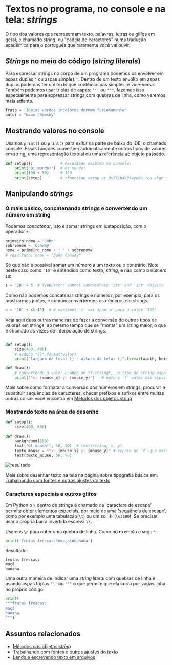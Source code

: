 # Textos no programa, no console e na tela: *strings*

O tipo dos valores que representam texto, palavras, letras ou glifos em geral, é chamado *string*, ou "cadeia de caracteres" numa tradução acadêmica para o português que raramente você vai ouvir.

## *Strings* no meio do código (*string literals*)

Para expressar strings no corpo de um programa podemos os envolver em aspas duplas `"`  ou aspas simples `'`. Dentro de um texto envolto em aspas duplas podemos ter um texto que contém aspas simples, e vice-versa. Também podemos usar triplas de aspas: `'''` ou `"""`, fazemos isso especialmente para expressar strings com quebras de linha, como veremos mais adiante.

```python
frase = 'Ideias verdes incolores dormem furiosamente'
autor = "Noam Chomsky"
```

## Mostrando valores no console

Usamos `print()` ou `print()` para *exibir* na parte de baixo do IDE, o chamado console. Essas funções convertem automaticamente outros tipos de valores em string, uma representação textual ou uma referência ao objeto passado.

```python
def setup():            # Resultado exibido no console:
    print("Oi mundo!")  # Oi mundo!
    print(100 + 50)     # 150
    print(setup)        # <function setup at 0x7f1b493faee0> (ou algo semelhante)
```

## Manipulando *strings*

### O mais básico, concatenando strings e convertendo um número em string

Podemos *concatenar*, isto é somar strings em justaposição, com o operador `+`:

```python
primeiro_nome = 'John'
sobrenome = 'Conway'
nome = primeiro_nome + ' ' + sobrenome
# resultado: nome = 'John Conway'
```

Só que não é possível somar um número a um texto ou o contrário. Note neste caso como `'10'` é entendido como texto, *string*, e não como o número `10`:

```python
s = '10' + 5  # TypeError: cannot concatenate 'str' and 'int' objects
```

Como não podemos concatenar strings e números, por exemplo, para os mostrarmos juntos, é comum convertermos os números em strings. 

```python
s = '10' + str(5)  # A variável `s` vai apontar para o valoe '105' 
```

Veja aqui duas outras maneiras de fazer a conversão de outros tipos de valores em strings, ao mesmo tempo que se "monta" um string maior, o que é chamado às vezes de interpolação de strings:

```python

def setup():
    size(400, 400)
    # usando "{}".format(valor)
    print("largura da tela: {} - altura da tela: {}".format(width, height)  # Os valores das variáveis entrarão nas posições dos {}

def draw():
    # convertendo o valor usando um *f-string*, um tipo de string especial 
    print(f"x: {mouse_x} y: {mouse_y}")   # note o `f` antes das aspas as variáveis entre {} são "formatadas"
```

Mais sobre como formatar a conversão dos números em strings, procurar e substituir sequências de caracteres, checar prefixos e sufixos entre muitas outras coisas você encontra em [Métodos dos objetos string](string_methods.md)

### Mostrando texto na área de desenho

```python
def setup():
    size(400, 400)

def draw():
    background(100)
    text("Oi mundo!", 50, 50)  # text(string, x, y)
    texto_mouse = f"x: {mouse_x} y: {mouse_y}" # repare no `f` que marca um f-string
    text(texto_mouse, 50, 70)
```

![resultado](https://raw.githubusercontent.com/villares/material-aulas/master/Processing-Python-py5/assets/text-na-tela.png)

Mais sobre desenhar texto na tela na página sobre tipografia básica em: [Trabalhando com fontes e outros ajustes do texto](tipografia.md)

### Caracteres especiais e outros glifos

Em Python o `\` dentro de strings é chamado de 'caractere de escape' permite obter elementos especiais, por meio de uma 'sequência de escape', como por exemplo uma tabulação(`\t`) ou um sol ☀ (`\u2600`). Se precisar usar a própria barra invertida escreva `\\`.

Usamos `\n` para obter uma quebra de linha. Como no exemplo a seguir:

```python
print('frutas frescas:\nmaça\nbanana')
```

Resultado:

```
frutas frescas:
maçã
banana
```

Uma outra maneira de indicar uma *string literal* com quebras de linha é usando aspas triplas `'''` ou `"""` o que permite que ela corra por várias linha no próprio código:

```python
print(
"""frutas frescas:
maçã
banana
""")
```

## Assuntos relacionados

- [Métodos dos objetos *string*](string_methods.md)
- [Trabalhando com fontes e outros ajustes do texto](tipografia.md)
- [Lendo e escrevendo texto em arquivos](file_IO.md)
